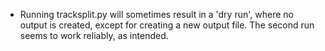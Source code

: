 * Running tracksplit.py will sometimes result in a 'dry run', where no output is created, except for creating a new output file. The second run seems to work reliably, as intended. 